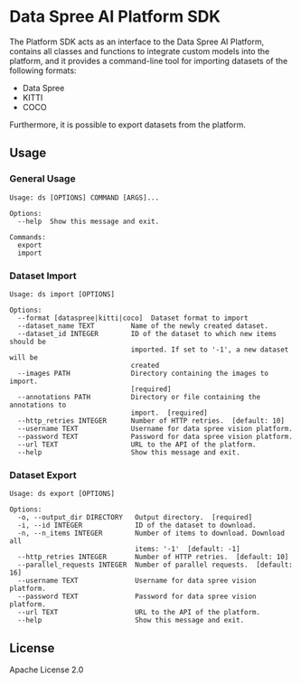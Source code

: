 # Data Spree AI Platform SDK
The Platform SDK acts as an interface to the Data Spree AI Platform, contains all classes and functions to integrate
custom models into the platform, and it provides a command-line tool for importing datasets of the following formats:
* Data Spree
* KITTI
* COCO

Furthermore, it is possible to export datasets from the platform.

## Usage

### General Usage
```
Usage: ds [OPTIONS] COMMAND [ARGS]...

Options:
  --help  Show this message and exit.

Commands:
  export
  import
```

### Dataset Import
```
Usage: ds import [OPTIONS]

Options:
  --format [dataspree|kitti|coco]  Dataset format to import
  --dataset_name TEXT         Name of the newly created dataset.
  --dataset_id INTEGER        ID of the dataset to which new items should be
                              imported. If set to '-1', a new dataset will be
                              created
  --images PATH               Directory containing the images to import.
                              [required]
  --annotations PATH          Directory or file containing the annotations to
                              import.  [required]
  --http_retries INTEGER      Number of HTTP retries.  [default: 10]
  --username TEXT             Username for data spree vision platform.
  --password TEXT             Password for data spree vision platform.
  --url TEXT                  URL to the API of the platform.
  --help                      Show this message and exit.
```

### Dataset Export
```
Usage: ds export [OPTIONS]

Options:
  -o, --output_dir DIRECTORY   Output directory.  [required]
  -i, --id INTEGER             ID of the dataset to download.
  -n, --n_items INTEGER        Number of items to download. Download all
                               items: '-1'  [default: -1]
  --http_retries INTEGER       Number of HTTP retries.  [default: 10]
  --parallel_requests INTEGER  Number of parallel requests.  [default: 16]
  --username TEXT              Username for data spree vision platform.
  --password TEXT              Password for data spree vision platform.
  --url TEXT                   URL to the API of the platform.
  --help                       Show this message and exit.
```

## License
Apache License 2.0